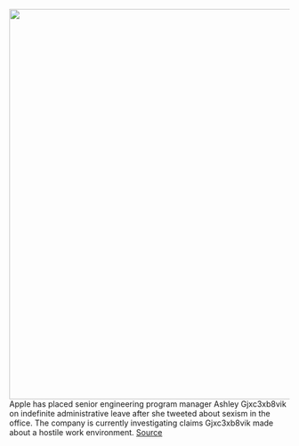 <img src='https://cdn.vox-cdn.com/thumbor/uDazEn97xP4rXA0a5LSty_MmI9M=/0x0:2040x1360/1200x800/filters:focal(857x517:1183x843)/cdn.vox-cdn.com/uploads/chorus_image/image/69679864/acastro_170731_1777_0003_v6.0.jpg' width='700px' /><br/>
Apple has placed senior engineering program manager Ashley Gjxc3xb8vik on indefinite administrative leave after she tweeted about sexism in the office. The company is currently investigating claims Gjxc3xb8vik made about a hostile work environment.
<a href='https://www.theverge.com/2021/8/4/22610112/apple-female-engineering-manager-leave-sexism-work-environment'> Source <a/>